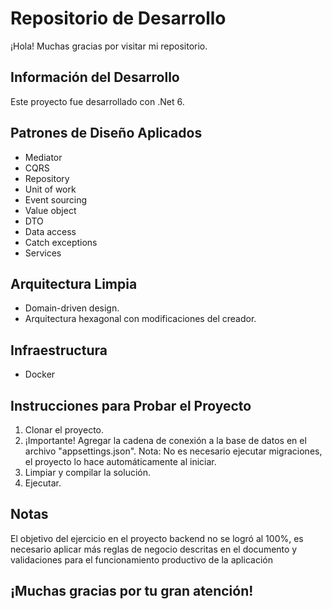 # Repositorio de Desarrollo

¡Hola! Muchas gracias por visitar mi repositorio.

## Información del Desarrollo

Este proyecto fue desarrollado con .Net 6.

## Patrones de Diseño Aplicados

- Mediator
- CQRS
- Repository
- Unit of work
- Event sourcing
- Value object
- DTO
- Data access
- Catch exceptions
- Services

## Arquitectura Limpia

- Domain-driven design.
- Arquitectura hexagonal con modificaciones del creador.

## Infraestructura

- Docker

## Instrucciones para Probar el Proyecto

1. Clonar el proyecto.
2. ¡Importante! Agregar la cadena de conexión a la base de datos en el archivo "appsettings.json".
   Nota: No es necesario ejecutar migraciones, el proyecto lo hace automáticamente al iniciar.
3. Limpiar y compilar la solución.
4. Ejecutar.

## Notas

El objetivo del ejercicio en el proyecto backend no se logró al 100%, es necesario aplicar más reglas de negocio descritas en el documento y validaciones para el funcionamiento productivo de la aplicación

## ¡Muchas gracias por tu gran atención!